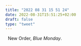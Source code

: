 ```yaml
---
title: "2022 08 31 15 51 24"
date: 2022-08-31T15:51:25+02:00
draft: false
type: "tweet"
---
```


<a href="" class="iconfont icon-music" title="rss"></a> &nbsp; New Order, _Blue Monday_.
